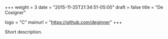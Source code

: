 +++
weight = 3
date = "2015-11-25T21:34:51-05:00"
draft = false
title = "De Cosigner"

logo = "C"
mainurl = "https://github.com/deginner"
+++

Short description.
